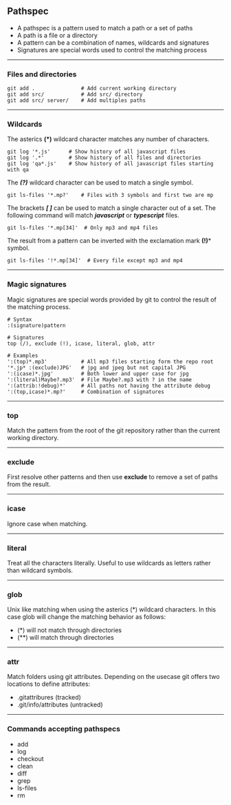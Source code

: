 ## Pathspec

- A pathspec is a pattern used to match a path or a set of paths
- A path is a file or a directory
- A pattern can be a combination of names, wildcards and signatures
- Signatures are special words used to control the matching process

-------------------------------------------------------------------------------
### Files and directories

```
git add .               # Add current working directory
git add src/            # Add src/ directory  
git add src/ server/    # Add multiples paths
```

-------------------------------------------------------------------------------
### Wildcards

The asterics **(\*)** wildcard character matches any number of characters.

```
git log '*.js'      # Show history of all javascript files
git log '.*'        # Show history of all files and directories
git log 'qa*.js'    # Show history of all javascript files starting with qa 
```

The ***(?)*** wildcard character can be used to match a single symbol.

```
git ls-files '*.mp?'    # Files with 3 symbols and first two are mp
```

The brackets ***[ ]*** can be used to match a single character out of a set. 
The following command will match ***javascript*** or ***typescript*** files.

```
git ls-files '*.mp[34]'  # Only mp3 and mp4 files
```

The result from a pattern can be inverted with the exclamation mark **(!)*** 
symbol.  

```
git ls-files '!*.mp[34]'  # Every file except mp3 and mp4
```

-------------------------------------------------------------------------------
### Magic signatures
Magic signatures are special words provided by git to control the 
result of the matching process. 

```shell
# Syntax
:(signature)pattern

# Signatures
top (/), exclude (!), icase, literal, glob, attr
  
# Examples
':(top)*.mp3'           # All mp3 files starting form the repo root 
'*.jp* :(exclude)JPG'   # jpg and jpeg but not capital JPG
':(icase)*.jpg'         # Both lower and upper case for jpg
':(literal)Maybe?.mp3'  # File Maybe?.mp3 with ? in the name
':(attrib:!debug)*'     # All paths not having the attribute debug
':(top,icase)*.mp?'     # Combination of signatures   
```

-------------------------------------------------------------------------------
### top
Match the pattern from the root of the git repository rather than the 
current working directory.

-------------------------------------------------------------------------------
### exclude
First resolve other patterns and then use **exclude** to remove a set of 
paths from the result.

-------------------------------------------------------------------------------
### icase
Ignore case when matching.

-------------------------------------------------------------------------------
### literal
Treat all the characters literally. Useful to use wildcards as letters 
rather than wildcard symbols.

-------------------------------------------------------------------------------
### glob
Unix like matching when using the asterics (*) wildcard characters. In this 
case glob will change the matching behavior as follows:

- (*) will not match through directories
- (**) will match through directories

-------------------------------------------------------------------------------
### attr
Match folders using git attributes. Depending on the usecase git offers two 
locations to define attributes:

- .gitattribures (tracked)
- .git/info/attributes (untracked)

-------------------------------------------------------------------------------
### Commands accepting pathspecs

- add
- log
- checkout
- clean
- diff
- grep
- ls-files
- rm
